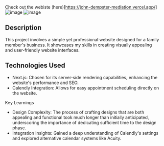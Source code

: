 Check out the webiste (here)[https://john-dempster-mediation.vercel.app/]
![image](https://github.com/jtardioli/john-dempster-mediation/assets/85530348/5f713ed8-30bf-432b-abd9-26a654187669)
![image](https://github.com/jtardioli/john-dempster-mediation/assets/85530348/c5414fad-03bf-4cbb-9c32-a078015cf6fd)


## Description
This project involves a simple yet professional website designed for a family member's business. It showcases my skills in creating visually appealing and user-friendly website interfaces.

## Technologies Used
- Next.js: Chosen for its server-side rendering capabilities, enhancing the website's performance and SEO.
- Calendly Integration: Allows for easy appointment scheduling directly on the website.

Key Learnings
- Design Complexity: The process of crafting designs that are both appealing and functional took much longer than initially anticipated, underscoring the importance of dedicating sufficient time to the design phase.
- Integration Insights: Gained a deep understanding of Calendly's settings and explored alternative calendar systems like Acuity.
